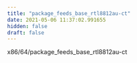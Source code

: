 ```yaml
---
title: "package_feeds_base_rtl8812au-ct"
date: 2021-05-06 11:37:02.991655
hidden: false
draft: false
---
```


x86/64/package_feeds_base_rtl8812au-ct

